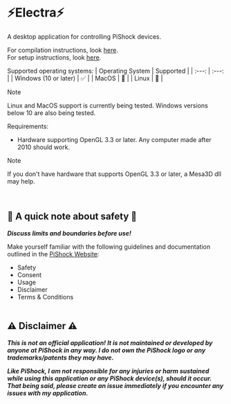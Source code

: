# ⚡Electra⚡
A desktop application for controlling PiShock devices.

For compilation instructions, look [here](https://github.com/MEMESCOEP/Electra/blob/main/Build.md).<br/>For setup instructions, look [here](https://github.com/MEMESCOEP/Electra/blob/main/Setup.md).

Supported operating systems:
| Operating System | Supported |
| :---: | :---: |
| Windows (10 or later) | ✅ |
| MacOS | 🚧 |
| Linux | 🚧 |

> [!NOTE]
> Linux and MacOS support is currently being tested. Windows versions below 10 are also being tested.

Requirements:
* Hardware supporting OpenGL 3.3 or later. Any computer made after 2010 should work.

> [!NOTE]
> If you don't have hardware that supports OpenGL 3.3 or later, a Mesa3D dll may help.

<br/>

## 🦺 A quick note about safety 🦺
***Discuss limits and boundaries before use!***

Make yourself familiar with the following guidelines and documentation outlined in the [PiShock Website](https://pishock.com/#/):
* Safety
* Consent
* Usage
* Disclaimer
* Terms & Conditions
<br/><br/>

## ⚠️ Disclaimer ⚠️
***This is not an official application! It is not maintained or developed by anyone at PiShock in any way. I do not own the PiShock logo or any trademarks/patents they may have.***

***Like PiShock, I am not responsible for any injuries or harm sustained while using this application or any PiShock device(s), should it occur. That being said, please create an issue immediately if you encounter any issues with my application.***
